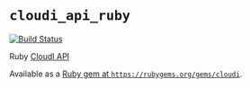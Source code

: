 `cloudi_api_ruby`
=================

[![Build Status](https://travis-ci.org/CloudI/cloudi_api_ruby.png)](https://travis-ci.org/CloudI/cloudi_api_ruby)

Ruby [CloudI API](http://cloudi.org/api.html#1_Intro)

Available as a [Ruby gem at `https://rubygems.org/gems/cloudi`](https://rubygems.org/gems/cloudi).

